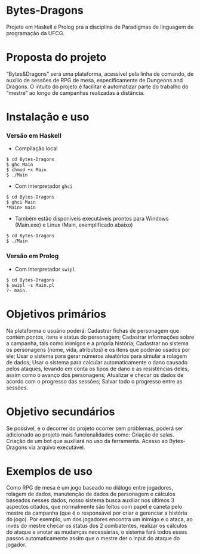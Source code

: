 # Bytes-Dragons
Projeto em Haskell e Prolog pra a disciplina de Paradigmas de linguagem de programação da UFCG.


# Proposta do projeto
“Bytes&Dragons” será uma plataforma, acessível pela linha de comando, de auxílio de sessões de RPG de mesa, especificamente de Dungeons and Dragons. O intuito do projeto é facilitar e automatizar parte do trabalho do “mestre” ao longo de campanhas realizadas à distância.

# Instalação e uso
###  Versão em Haskell
- Compilação local
```fish
$ cd Bytes-Dragons
$ ghc Main
$ chmod +x Main
$ ./Main
```
- Com interpretador `ghci`
```fish
$ cd Bytes-Dragons
$ ghci Main
*Main> main
```
- Também estão disponíveis executáveis prontos para Windows (Main.exe) e Linux (Main, exemplificado abaixo)
```fish
$ cd Bytes-Dragons
$ ./Main
```
### Versão em Prolog
- Com interpretador `swipl`
```fish
$ cd Bytes-Dragons
$ swipl -s Main.pl
?- main.
```

# Objetivos primários
Na plataforma o usuário poderá:
Cadastrar fichas de personagem que contém pontos, itens e status do personagem; 
Cadastrar informações sobre a campanha, tais como inimigos e a própria história;
Cadastrar no sistema os personagens (nome, vida, atributos) e os itens que poderão usados por ele;
Usar  o sistema para gerar números aleatórios para simular a rolagem de dados;
Usar o sistema para calcular automaticamente o dano causado pelos ataques, levando em conta os tipos de dano e as resistências deles, assim como o avanço dos personagens;
Atualizar e checar os dados de acordo com o progresso das sessões;
Salvar todo o progresso entre as sessões.

# Objetivo secundários
Se possível, e o decorrer do projeto ocorrer sem problemas, poderá ser adicionado ao projeto mais funcionalidades como:
Criação de salas.
Criação de um bot que auxiliará no uso da ferramenta.
Acesso ao Bytes-Dragons via arquivo executável.


# Exemplos de uso
Como RPG de mesa é um jogo baseado no diálogo entre jogadores, rolagem de dados, manutenção de dados de personagem e cálculos baseados nesses dados, nosso sistema busca auxiliar nos últimos 3 aspectos citados, que normalmente são feitos com papel e caneta pelo mestre da campanha (que é o responsável por criar e gerenciar a história do jogo). 
Por exemplo, um dos jogadores encontra um inimigo e o ataca, ao invés do mestre checar os status dos 2 combatentes, realizar os cálculos do ataque e anotar as mudanças necessárias, o sistema fará todos esses passos automaticamente assim que o mestre der o input do ataque do jogador.
